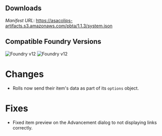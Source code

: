 ## Downloads
_Manifest URL_: https://asacolips-artifacts.s3.amazonaws.com/pbta/1.1.3/system.json

## Compatible Foundry Versions
![Foundry v12](https://img.shields.io/badge/Foundry-v12-green) ![Foundry v12](https://img.shields.io/badge/Foundry-v12-orange)

# Changes
- Rolls now send their item's data as part of its `options` object.

# Fixes
- Fixed item preview on the Advancement dialog to not displaying links correctly.